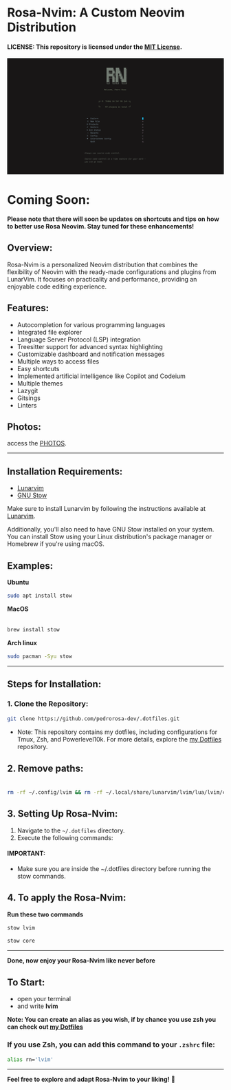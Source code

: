 # Rosa-Nvim: A Custom Neovim Distribution

#### **LICENSE:** This repository is licensed under the [MIT License](LICENSE).

<img src="/assets/images/tela.png" alt="home screen" width="">


# Coming Soon:
**Please note that there will soon be updates on shortcuts and tips on how to better use Rosa Neovim. Stay tuned for these enhancements!**

## Overview:

Rosa-Nvim is a personalized Neovim distribution that combines the flexibility of Neovim with the ready-made configurations and plugins from LunarVim. It focuses on practicality and performance, providing an enjoyable code editing experience.

## Features:

- Autocompletion for various programming languages
- Integrated file explorer
- Language Server Protocol (LSP) integration
- Treesitter support for advanced syntax highlighting
- Customizable dashboard and notification messages
- Multiple ways to access files
- Easy shortcuts
- Implemented artificial intelligence like Copilot and Codeium
- Multiple themes
- Lazygit
- Gitsings
- Linters
## Photos:

access the [PHOTOS](/assets/pages/photos.md).

- - -

## Installation Requirements:
- [Lunarvim](https://www.lunarvim.org/docs/installation)
- [GNU Stow](https://www.gnu.org/software/stow/)

Make sure to install Lunarvim by following the instructions available at [Lunarvim](https://www.lunarvim.org/docs/installation).

Additionally, you'll also need to have GNU Stow installed on your system. You can install Stow using your Linux distribution's package manager or Homebrew if you're using macOS.



## Examples:

**Ubuntu**

```bash
sudo apt install stow
```

**MacOS**

```bash

brew install stow
```

**Arch linux**

```bash
sudo pacman -Syu stow
```

- - -

## Steps for Installation:

### 1. Clone the Repository:

```bash
git clone https://github.com/pedrorosa-dev/.dotfiles.git
```

- Note: This repository contains my dotfiles, including configurations for Tmux, Zsh, and Powerlevel10k. For more details, explore the [my Dotfiles](https://github.com/pedrorosa-dev/.dotfiles) repository.


## 2. Remove paths:

```bash

rm -rf ~/.config/lvim && rm -rf ~/.local/share/lunarvim/lvim/lua/lvim/core
```

## 3. Setting Up Rosa-Nvim:

1. Navigate to the `~/.dotfiles` directory.
2. Execute the following commands:

#### **IMPORTANT:**

- Make sure you are inside the ~/.dotfiles directory before running the stow commands.


## 4. To apply the Rosa-Nvim:

**Run these two commands**

```bash
stow lvim

```
```bash
stow core
```
---

**Done, now enjoy your Rosa-Nvim like never before**



## To Start:
- open your terminal
- and write **lvim**

**Note: You can create an alias as you wish, if by chance you use zsh you can check out [my Dotfiles](https://github.com/pedrorosa-dev/.dotfiles)**

### **If you use Zsh, you can add this command to your `.zshrc` file:**

```bash
alias rn='lvim'
```
- - -

**Feel free to explore and adapt Rosa-Nvim to your liking!** 🌟
